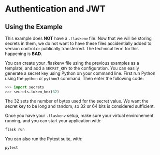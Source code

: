 # Authentication and JWT



## Using the Example
This example does **NOT** have a `.flaskenv` file. Now that we will be storing secrets in them, we do not want to have these files accidentially added to version control or publically transferred. The technical term for this happening is **BAD**.

You can create your .flaskenv file using the previous examples as a template, and add a `SECRET_KEY` to the configuration. You can easily generate a secret key using Python on your command line. First run Python using the `python` or `python3` command. Then enter the following code:

```python
>>> import secrets
>>> secrets.token_hex(32)
```

The 32 sets the number of bytes used for the secret value. We want the secret key to be long and random, so 32 or 64 bits is considered sufficient.

Once you have your `.flaskenv` setup, make sure your virtual environement running, and you can start your application with:

```bash
flask run
```

You can also run the Pytest suite, with:

```bash
pytest
```
